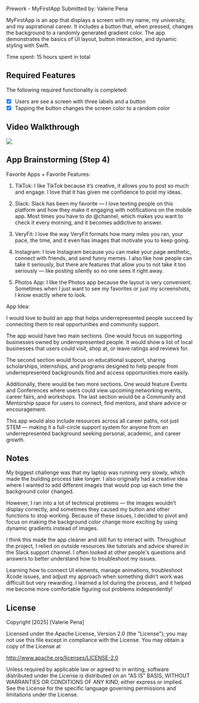 Prework - MyFirstApp
Submitted by: Valerie Pena

MyFirstApp is an app that displays a screen with my name, my university, and my aspirational career. It includes a button that, when pressed, changes the background to a randomly generated gradient color. The app demonstrates the basics of UI layout, button interaction, and dynamic styling with Swift.

Time spent: 15 hours spent in total

## Required Features
The following required functionality is completed:
- [x] Users are see a screen with three labels and a button
- [x] Tapping the button changes the screen color to a random color

## Video Walkthrough

![](https://i.imgur.com/WU2CL4L.gif)

## App Brainstorming (Step 4)
Favorite Apps + Favorite Features:

1. TikTok: I like TikTok because it’s creative, it allows you to post so much and engage. I love that it has given me confidence to post my ideas.

2. Slack: Slack has been my favorite — I love texting people on this platform and how they make it engaging with notifications on the mobile app. Most times you have to do @channel, which makes you want to check it every morning, and it becomes addictive to answer.

3. VeryFit: I love the way VeryFit formats how many miles you ran, your pace, the time, and it even has images that motivate you to keep going.

4. Instagram: I love Instagram because you can make your page aesthetic, connect with friends, and send funny memes. I also like how people can take it seriously, but there are features that allow you to not take it too seriously — like posting silently so no one sees it right away.

5. Photos App: I like the Photos app because the layout is very convenient. Sometimes when I just want to see my favorites or just my screenshots, I know exactly where to look.

App Idea:

I would love to build an app that helps underrepresented people succeed by connecting them to real opportunities and community support.

The app would have two main sections. One would focus on supporting businesses owned by underrepresented people. It would show a list of local businesses that users could visit, shop at, or leave ratings and reviews for.

The second section would focus on educational support, sharing scholarships, internships, and programs designed to help people from underrepresented backgrounds find and access opportunities more easily.

Additionally, there would be two more sections. One would feature Events and Conferences where users could view upcoming networking events, career fairs, and workshops. The last section would be a Community and Mentorship space for users to connect, find mentors, and share advice or encouragement.

This app would also include resources across all career paths, not just STEM — making it a full-circle support system for anyone from an underrepresented background seeking personal, academic, and career growth.

## Notes
My biggest challenge was that my laptop was running very slowly, which made the building process take longer. I also originally had a creative idea where I wanted to add different images that would pop up each time the background color changed.

However, I ran into a lot of technical problems — the images wouldn’t display correctly, and sometimes they caused my button and other functions to stop working. Because of these issues, I decided to pivot and focus on making the background color change more exciting by using dynamic gradients instead of images.

I think this made the app cleaner and still fun to interact with. Throughout the project, I relied on outside resources like tutorials and advice shared in the Slack support channel. I often looked at other people's questions and answers to better understand how to troubleshoot my issues.

Learning how to connect UI elements, manage animations, troubleshoot Xcode issues, and adjust my approach when something didn’t work was difficult but very rewarding. I learned a lot during the process, and it helped me become more comfortable figuring out problems independently!


## License

Copyright [2025] [Valerie Pena]

Licensed under the Apache License, Version 2.0 (the "License");
you may not use this file except in compliance with the License.
You may obtain a copy of the License at

http://www.apache.org/licenses/LICENSE-2.0

Unless required by applicable law or agreed to in writing, software
distributed under the License is distributed on an "AS IS" BASIS,
WITHOUT WARRANTIES OR CONDITIONS OF ANY KIND, either express or implied.
See the License for the specific language governing permissions and
limitations under the License.
